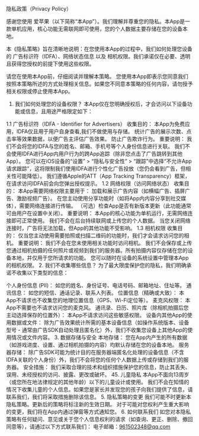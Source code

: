 隐私政策（Privacy Policy） 


感谢您使用 爱苹果（以下简称“本App”）。我们理解并尊重您的隐私。本App是一款单机应用，核心功能无需联网即可使用，您的个人数据主要存储在您的设备本地。

本《隐私策略》旨在清晰地说明：在您使用本App的过程中，我们如何处理您设备的 广告标识符（IDFA）、网络状态信息 以及 相机权限。我们承诺仅在必要、透明且获得您授权的前提下使用这些权限。

请您在使用本App前，仔细阅读并理解本策略。 您使用本App即表示您同意我们按照本策略所述的方式处理相关信息。如果您不同意本策略的任何内容，请勿授予相关权限或停止使用本App。

1. 我们如何处理您的设备权限？
本App仅在您明确授权后，才会访问以下设备功能或信息，且用途严格限定如下：

1.1 广告标识符（IDFA - Identifier for Advertisers）
收集目的： 本App为免费应用，IDFA仅且用于用户自身查看,我们不做使用与存储。
统计广告的展示次数、点击率等效果数据，以便广告主评估广告效果。
防止广告欺诈行为。
重要说明：
我们不会将您的IDFA与您的姓名、邮箱、手机号等个人身份信息进行关联。
我们不会使用IDFA进行App内用户行为的跨App追踪（除非您点击了广告跳转到其他App）。
您可以在iOS设备的“设置” > “隐私与安全性” > “跟踪”中选择“不允许App请求跟踪”，这将限制我们使用IDFA进行个性化广告投放（您仍会看到广告，但相关性可能降低）。
我们遵循Apple的ATT（App Tracking Transparency）框架，在请求访问IDFA前会向您弹出授权提示。
1.2 网络权限（访问网络状态）
收集目的： 本App需要网络权限主要用于：
加载和展示广告内容（如横幅广告、插屏广告、激励视频广告）。
在您主动使用分享功能时（如将App内内容分享到社交媒体），需要网络连接进行传输。
（可选）检查App是否有新版本更新（此功能通常可由用户在设置中关闭）。
重要说明：
本App的核心功能为单机运行，无需网络连接即可正常使用。
我们不会在后台持续联网或上传您的个人数据。
当您关闭网络连接时，广告将无法加载，但App的其他功能不受影响。
1.3 相机权限
收集目的： 仅当您主动使用需要拍照或扫描二维码的功能时，我们才会请求访问您的相机。
重要说明：
我们不会在您未使用相关功能时访问相机。
我们不会保存或上传您通过相机拍摄的任何照片或视频到我们的服务器。所有拍摄内容仅存储在您的设备本地，并仅用于您所请求的功能。
您可以随时在设备的系统设置中管理本App的相机权限。
2. 我们不收集哪些信息？
为了最大限度保护您的隐私，我们明确承诺不收集以下类型的信息：

个人身份信息 (PII)： 如您的姓名、身份证号、电话号码、邮箱地址、住址等。
通讯信息： 如您的短信、通话记录、联系人列表。
位置信息（精确或大致）： 本App不请求也不收集您的地理位置信息（GPS、Wi-Fi定位等）。
麦克风权限： 本App不需要也不请求访问您的麦克风。
通讯录、日历、照片库（除相机拍摄后您主动选择保存的位置外）： 本App不请求访问这些敏感权限。
设备内其他App的使用数据或文件： 除为广告效果统计所需的基本设备信息（如操作系统版本、设备型号 - 通常由广告SDK自动处理且匿名化）外，我们不收集您设备上其他App的使用情况或文件内容。
3. 数据存储与安全
本地存储： 您在App内产生的所有数据（如游戏进度、设置、通过相机拍摄的内容）均默认存储在您的设备本地。
服务器存储： 除广告SDK可能为统计目的在服务器端匿名化处理的设备信息（不含IDFA关联的个人身份）外，我们不会将您的任何个人数据上传或存储到我们的服务器。
安全措施： 我们采取合理的技术和组织措施保护您的信息，防止其丢失、误用、未经授权的访问、披露、更改或破坏。
45. 儿童隐私
本App不面向13周岁（或您所在地法律规定的其他年龄）以下的儿童设计或使用。
我们不会在知情的情况下收集儿童的个人信息。如果您是家长并发现您的孩子向我们提供了信息，请联系我们，我们将采取措施删除该信息。
5. 隐私策略的变更
我们可能不时更新本隐私策略。更新后的策略将标注新的生效日期。
对于可能对您权利产生重大影响的变更，我们将在App内通过弹窗等方式通知您。
6. 如何联系我们
如您对本隐私策略有任何疑问、意见或关于您个人信息权利的请求（如查询、更正、删除、撤回同意等），请通过以下方式联系我们：
电子邮箱：961502348@qq.com
